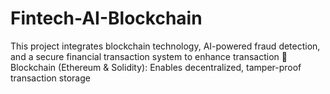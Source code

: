 # Fintech-AI-Blockchain
This project integrates blockchain technology, AI-powered fraud detection, and a secure financial transaction system to enhance transaction  🔹 Blockchain (Ethereum &amp; Solidity): Enables decentralized, tamper-proof transaction storage
